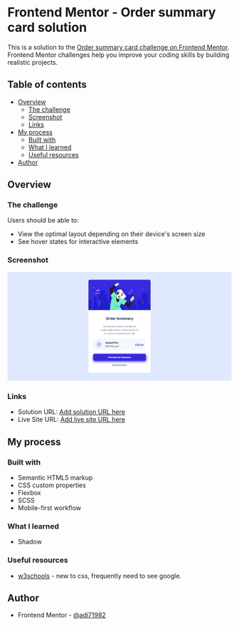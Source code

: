 # Frontend Mentor - Order summary card solution

This is a solution to the [Order summary card challenge on Frontend Mentor](https://www.frontendmentor.io/challenges/order-summary-component-QlPmajDUj). Frontend Mentor challenges help you improve your coding skills by building realistic projects.  

## Table of contents

- [Overview](#overview)
  - [The challenge](#the-challenge)
  - [Screenshot](#screenshot)
  - [Links](#links)
- [My process](#my-process)
  - [Built with](#built-with)
  - [What I learned](#what-i-learned)
  - [Useful resources](#useful-resources)
- [Author](#author)

## Overview

### The challenge

Users should be able to:

- View the optimal layout depending on their device's screen size
- See hover states for interactive elements

### Screenshot

![](./screenshot.jpeg)

### Links

- Solution URL: [Add solution URL here](https://github.com/adi71982/order-summary-component-main)
- Live Site URL: [Add live site URL here](https://adi71982.github.io/order-summary-component-main/)

## My process

### Built with

- Semantic HTML5 markup
- CSS custom properties
- Flexbox
- SCSS
- Mobile-first workflow


### What I learned

- Shadow

### Useful resources

- [w3schools](https://www.w3schools.com/cssref/) - new to css, frequently need to see google.


## Author
- Frontend Mentor - [@adi71982](https://www.frontendmentor.io/profile/adi71982)
